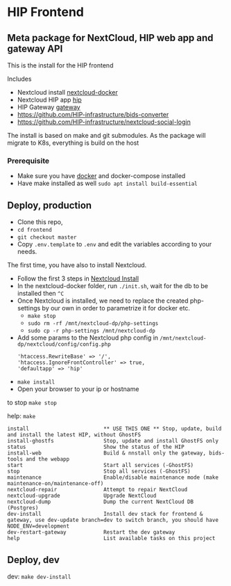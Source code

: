 # HIP Frontend
## Meta package for NextCloud, HIP web app and gateway API
This is the install for the HIP frontend

Includes 
- Nextcloud install [nextcloud-docker](https://github.com/HIP-infrastructure/nextcloud-docker)
- Nextcloud HIP app [hip](https://github.com/HIP-infrastructure/hip)
- HIP Gateway [gateway](https://github.com/HIP-infrastructure/gateway)
- https://github.com/HIP-infrastructure/bids-converter
- https://github.com/HIP-infrastructure/nextcloud-social-login

The install is based on make and git submodules.
As the package will migrate to K8s, everything is build on the host 

### Prerequisite
- Make sure you have [docker](https://www.digitalocean.com/community/tutorials/how-to-install-and-use-docker-on-ubuntu-20-04) and docker-compose installed
- Have make installed as well `sudo apt install build-essential`

## Deploy, production
- Clone this repo, 
- `cd frontend`
- `git checkout master`
- Copy `.env.template` to `.env` and edit the variables according to your needs.

The first time, you have also to install Nextcloud. 

- Follow the first 3 steps in [Nextcloud Install](./nextcloud-docker/README.md)
- In the nextcloud-docker folder, run `./init.sh`, wait for the db to be installed then `^C`
- Once Nextcloud is installed, we need to replace the created php-settings by our own in order to parametrize it for docker etc.
  - `make stop`
  - `sudo rm -rf /mnt/nextcloud-dp/php-settings`
  - `sudo cp -r php-settings /mnt/nextcloud-dp`
- Add some params to the Nextcloud php config in  `/mnt/nextcloud-dp/nextcloud/config/config.php`
    ```
    'htaccess.RewriteBase' => '/',    
    'htaccess.IgnoreFrontController' => true,     
    'defaultapp' => 'hip'  
    ```  
- `make install`
- Open your browser to your ip or hostname

to stop 
`make stop`

help:
  `make`

```
install                        ** USE THIS ONE ** Stop, update, build and install the latest HIP, without GhostFS 
install-ghostfs                Stop, update and install GhostFS only
status                         Show the status of the HIP
install-web                    Build & nnstall only the gateway, bids-tools and the webapp
start                          Start all services (-GhostFS)
stop                           Stop all services (-GhostFS)
maintenance                    Enable/disable maintenance mode (make maintenance-on/maintenance-off)
nextcloud-repair               Attempt to repair NextCloud
nextcloud-upgrade              Upgrade NextCloud
nextcloud-dump                 Dump the current NextCloud DB (Postgres)
dev-install                    Install dev stack for frontend & gateway, use dev-update branch=dev to switch branch, you should have NODE_ENV=development
dev-restart-gateway            Restart the dev gateway
help                           List available tasks on this project

```
## Deploy, dev
dev:
`make dev-install`




